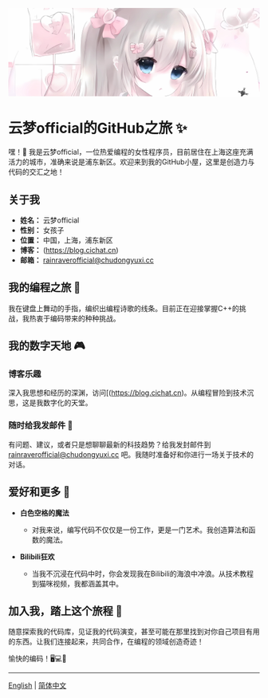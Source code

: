 ![awa](./IMG_20231128_170156.png)
# 云梦official的GitHub之旅 ✨

嘿！👋 我是云梦official，一位热爱编程的女性程序员，目前居住在上海这座充满活力的城市，准确来说是浦东新区。欢迎来到我的GitHub小屋，这里是创造力与代码的交汇之地！

## 关于我

- **姓名：** 云梦official
- **性别：** 女孩子
- **位置：** 中国，上海，浦东新区
- **博客：** (https://blog.cichat.cn)
- **邮箱：** rainraverofficial@chudongyuxi.cc

## 我的编程之旅 🚀

我在键盘上舞动的手指，编织出编程诗歌的线条。目前正在迎接掌握C++的挑战，我热衷于编码带来的种种挑战。

## 我的数字天地 🎮

### 博客乐趣
深入我思想和经历的深渊，访问[(https://blog.cichat.cn)。从编程冒险到技术沉思，这是我数字化的天堂。

### 随时给我发邮件 📧
有问题、建议，或者只是想聊聊最新的科技趋势？给我发封邮件到 rainraverofficial@chudongyuxi.cc 吧。我随时准备好和你进行一场关于技术的对话。

## 爱好和更多 🌈

- **白色空格的魔法**
  - 对我来说，编写代码不仅仅是一份工作，更是一门艺术。我创造算法和函数的魔法。

- **Bilibili狂欢**
  - 当我不沉浸在代码中时，你会发现我在Bilibili的海浪中冲浪。从技术教程到猫咪视频，我都涵盖其中。

## 加入我，踏上这个旅程 🚀

随意探索我的代码库，见证我的代码演变，甚至可能在那里找到对你自己项目有用的东西。让我们连接起来，共同合作，在编程的领域创造奇迹！

愉快的编码！🖥️💻🚀

---

[English](README.md) | [简体中文](README_zh.md)
